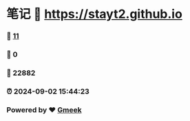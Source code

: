 # 笔记 :link: https://stayt2.github.io 
### :page_facing_up: [11](https://stayt2.github.io/tag.html) 
### :speech_balloon: 0 
### :hibiscus: 22882 
### :alarm_clock: 2024-09-02 15:44:23 
### Powered by :heart: [Gmeek](https://github.com/Meekdai/Gmeek)
